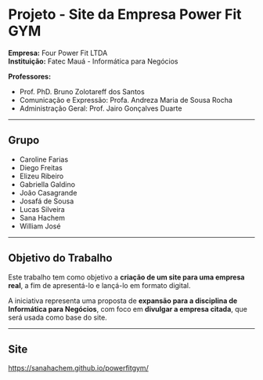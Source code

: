 # Projeto - Site da Empresa Power Fit GYM

**Empresa:** Four Power Fit LTDA  
**Instituição:** Fatec Mauá - Informática para Negócios  

**Professores:**  
- Prof. PhD. Bruno Zolotareff dos Santos  
- Comunicação e Expressão: Profa. Andreza Maria de Sousa Rocha  
- Administração Geral: Prof. Jairo Gonçalves Duarte  

---
## Grupo  

- Caroline Farias  
- Diego Freitas  
- Elizeu Ribeiro  
- Gabriella Galdino  
- João Casagrande  
- Josafá de Sousa  
- Lucas Silveira  
- Sana Hachem  
- William José  

---

## Objetivo do Trabalho  

Este trabalho tem como objetivo a **criação de um site para uma empresa real**, a fim de apresentá-lo e lançá-lo em formato digital.  

A iniciativa representa uma proposta de **expansão para a disciplina de Informática para Negócios**, com foco em **divulgar a empresa citada**, que será usada como base do site.  

---

## Site

https://sanahachem.github.io/powerfitgym/
